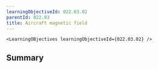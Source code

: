 ```yaml
---
learningObjectiveId: 022.03.02
parentId: 022.03
title: Aircraft magnetic field
---
```


```tsx eval
<LearningOBjectives learningObjectiveId={022.03.02} />
```

## Summary
